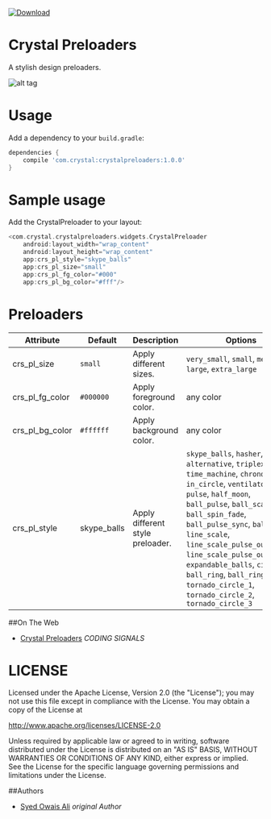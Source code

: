 [ ![Download](https://api.bintray.com/packages/syedowaisali/maven/crystalpreloaders/images/download.svg) ](https://bintray.com/syedowaisali/maven/crystalpreloaders/_latestVersion)

# Crystal Preloaders

A stylish design preloaders.

![alt tag](https://drive.google.com/uc?export=view&id=0B9bDENyIABT6R04zNDlTelc0Q2M)

# Usage
Add a dependency to your `build.gradle`:
```groovy
dependencies {
    compile 'com.crystal:crystalpreloaders:1.0.0'
}
```

# Sample usage

Add the CrystalPreloader to your layout:

```groovy
<com.crystal.crystalpreloaders.widgets.CrystalPreloader
    android:layout_width="wrap_content"
    android:layout_height="wrap_content"
    app:crs_pl_style="skype_balls"
    app:crs_pl_size="small"
    app:crs_pl_fg_color="#000"
    app:crs_pl_bg_color="#fff"/>
```

# Preloaders

Attribute | Default | Description | Options
------------ | ------------- | ------------- | -------------
crs_pl_size | ``small`` | Apply different  sizes. | ``very_small``, ``small``, ``medium``, ``large``, ``extra_large``
crs_pl_fg_color| ``#000000`` | Apply foreground color. | any color
crs_pl_bg_color | ``#ffffff`` | Apply background color. | any color
crs_pl_style | skype_balls | Apply different style preloader. | ``skype_balls``, ``hasher``, ``alternative``, ``triplex``, ``time_machine``, ``chronos``, ``in_circle``, ``ventilator``, ``pulse``, ``half_moon``, ``ball_pulse``, ``ball_scale``, ``ball_spin_fade``, ``ball_pulse_sync``, ``ball_beat``, ``line_scale``, ``line_scale_pulse_out``, ``line_scale_pulse_out_rapid``, ``expandable_balls``, ``circular``, ``ball_ring``, ``ball_ring``, ``tornado_circle_1``, ``tornado_circle_2``, ``tornado_circle_3``

##On The Web

* [Crystal Preloaders](http://codingsignals.com/crystal-preloaders-in-android/) *CODING SIGNALS*
 
# LICENSE

Licensed under the Apache License, Version 2.0 (the "License");
you may not use this file except in compliance with the License.
You may obtain a copy of the License at

http://www.apache.org/licenses/LICENSE-2.0

Unless required by applicable law or agreed to in writing, software
distributed under the License is distributed on an "AS IS" BASIS,
WITHOUT WARRANTIES OR CONDITIONS OF ANY KIND, either express or implied.
See the License for the specific language governing permissions and
limitations under the License.

##Authors

* [Syed Owais Ali](https://github.com/syedowaisali) *original Author*
